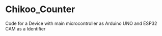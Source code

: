 # Chikoo_Counter
Code for a Device with main microcontroller as Arduino UNO and ESP32 CAM as a Identifier
